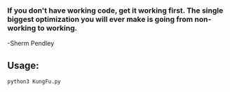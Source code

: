 
### If you don't have working code, get it working first. The single biggest optimization you will ever make is going from non-working to working. 
-Sherm Pendley

## Usage:
```
python3 KungFu.py
```